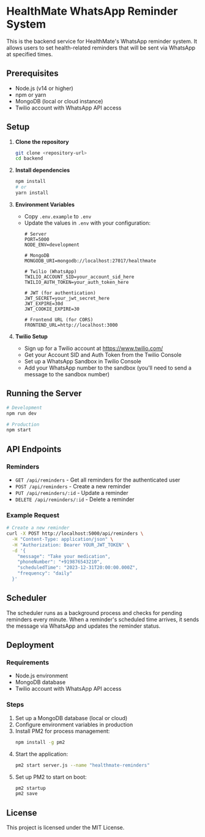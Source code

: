# HealthMate WhatsApp Reminder System

This is the backend service for HealthMate's WhatsApp reminder system. It allows users to set health-related reminders that will be sent via WhatsApp at specified times.

## Prerequisites

- Node.js (v14 or higher)
- npm or yarn
- MongoDB (local or cloud instance)
- Twilio account with WhatsApp API access

## Setup

1. **Clone the repository**
   ```bash
   git clone <repository-url>
   cd backend
   ```

2. **Install dependencies**
   ```bash
   npm install
   # or
   yarn install
   ```

3. **Environment Variables**
   - Copy `.env.example` to `.env`
   - Update the values in `.env` with your configuration:
     ```env
     # Server
     PORT=5000
     NODE_ENV=development
     
     # MongoDB
     MONGODB_URI=mongodb://localhost:27017/healthmate
     
     # Twilio (WhatsApp)
     TWILIO_ACCOUNT_SID=your_account_sid_here
     TWILIO_AUTH_TOKEN=your_auth_token_here
     
     # JWT (for authentication)
     JWT_SECRET=your_jwt_secret_here
     JWT_EXPIRE=30d
     JWT_COOKIE_EXPIRE=30
     
     # Frontend URL (for CORS)
     FRONTEND_URL=http://localhost:3000
     ```

4. **Twilio Setup**
   - Sign up for a Twilio account at https://www.twilio.com/
   - Get your Account SID and Auth Token from the Twilio Console
   - Set up a WhatsApp Sandbox in Twilio Console
   - Add your WhatsApp number to the sandbox (you'll need to send a message to the sandbox number)

## Running the Server

```bash
# Development
npm run dev

# Production
npm start
```

## API Endpoints

### Reminders

- `GET /api/reminders` - Get all reminders for the authenticated user
- `POST /api/reminders` - Create a new reminder
- `PUT /api/reminders/:id` - Update a reminder
- `DELETE /api/reminders/:id` - Delete a reminder

### Example Request

```bash
# Create a new reminder
curl -X POST http://localhost:5000/api/reminders \
  -H "Content-Type: application/json" \
  -H "Authorization: Bearer YOUR_JWT_TOKEN" \
  -d '{
    "message": "Take your medication",
    "phoneNumber": "+919876543210",
    "scheduledTime": "2023-12-31T20:00:00.000Z",
    "frequency": "daily"
  }'
```

## Scheduler

The scheduler runs as a background process and checks for pending reminders every minute. When a reminder's scheduled time arrives, it sends the message via WhatsApp and updates the reminder status.

## Deployment

### Requirements
- Node.js environment
- MongoDB database
- Twilio account with WhatsApp API access

### Steps
1. Set up a MongoDB database (local or cloud)
2. Configure environment variables in production
3. Install PM2 for process management:
   ```bash
   npm install -g pm2
   ```
4. Start the application:
   ```bash
   pm2 start server.js --name "healthmate-reminders"
   ```
5. Set up PM2 to start on boot:
   ```bash
   pm2 startup
   pm2 save
   ```

## License

This project is licensed under the MIT License.
